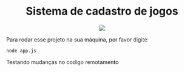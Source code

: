 <h1 align="center">Sistema de cadastro de jogos</h1>

<p align="center">
<img src="http://img.shields.io/static/v1?label=STATUS&message=EM%20DESENVOLVIMENTO&color=GREEN&style=for-the-badge"/>
</p>

Para rodar esse projeto na sua máquina, por favor digite:

```
node app.js
```
<p>Testando mudanças no codigo remotamento</p>
